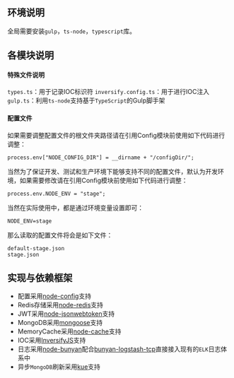 ## 环境说明
全局需要安装`gulp`，`ts-node`，`typescript`库。

## 各模块说明

#### 特殊文件说明
`types.ts`：用于记录IOC标识符
`inversify.config.ts`：用于进行IOC注入
`gulp.ts`：利用`ts-node`支持基于`TypeScript`的Gulp脚手架


#### 配置文件
如果需要调整配置文件的根文件夹路径请在引用Config模块前使用如下代码进行调整：   
```
process.env["NODE_CONFIG_DIR"] = __dirname + "/configDir/";
```

当然为了保证开发、测试和生产环境下能够支持不同的配置文件，默认为开发环境，如果需要修改请在引用Config模块前使用如下代码进行调整：
```
process.env.NODE_ENV = "stage";
```
当然在实际使用中，都是通过环境变量设置即可：
```
NODE_ENV=stage
```
那么读取的配置文件将会是如下文件：
```
default-stage.json
stage.json
```

## 实现与依赖框架
* 配置采用[node-config](https://github.com/lorenwest/node-config)支持
* Redis存储采用[node-redis](https://github.com/NodeRedis/node_redis)支持
* JWT采用[node-jsonwebtoken](https://github.com/auth0/node-jsonwebtoken)支持
* MongoDB采用[mongoose](https://github.com/Automattic/mongoose)支持
* MemoryCache采用[node-cache](https://github.com/ptarjan/node-cache)支持
* IOC采用[InversifyJS](https://github.com/inversify/InversifyJS)支持
* 日志采用[node-bunyan](https://github.com/trentm/node-bunyan)配合[bunyan-logstash-tcp](https://github.com/transcovo/bunyan-logstash-tcp)直接接入现有的`ELK`日志体系中
* 异步`MongoDB`刷新采用[kue](https://github.com/Automattic/kue)支持